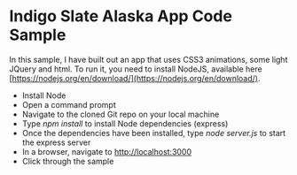 # Indigo Slate Alaska App Code Sample

In this sample, I have built out an app that uses CSS3 animations, some light JQuery and html.  To run it, you need to install NodeJS, available here [https://nodejs.org/en/download/](https://nodejs.org/en/download/).

* Install Node
* Open a command prompt
* Navigate to the cloned Git repo on your local machine
* Type *npm install* to install Node dependencies (express)
* Once the dependencies have been installed, type *node server.js* to start the express server
* In a browser, navigate to [http://localhost:3000](http://localhost:3000)
* Click through the sample

